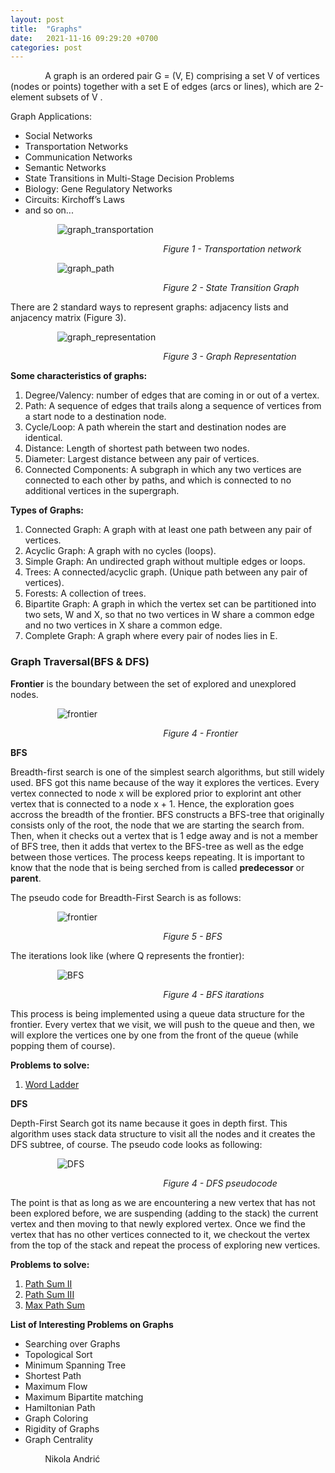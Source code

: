 ```yaml
---
layout: post
title:  "Graphs"
date:   2021-11-16 09:29:20 +0700
categories: post
---
```


&nbsp;&nbsp;&nbsp;&nbsp;&nbsp;&nbsp;&nbsp;&nbsp;&nbsp;&nbsp;&nbsp;&nbsp;&nbsp;
A graph is an ordered pair G = (V, E) comprising a set V of vertices (nodes or points) together with a set E of edges (arcs or lines), which are 2-element subsets of V .

Graph Applications:

- Social Networks
- Transportation Networks
- Communication Networks
- Semantic Networks
- State Transitions in Multi-Stage Decision Problems
- Biology: Gene Regulatory Networks
- Circuits: Kirchoff’s Laws
- and so on...

&nbsp;&nbsp;&nbsp;&nbsp;&nbsp;&nbsp;&nbsp;&nbsp;&nbsp;&nbsp;&nbsp;&nbsp;&nbsp;&nbsp;&nbsp;&nbsp;&nbsp;&nbsp; 
![graph_transportation](../../assets/posts_images/graph_0.png)

&nbsp;&nbsp;&nbsp;&nbsp;&nbsp;&nbsp;&nbsp;&nbsp;&nbsp;&nbsp;&nbsp;&nbsp;&nbsp;&nbsp;&nbsp;&nbsp;&nbsp;&nbsp;
&nbsp;&nbsp;&nbsp;&nbsp;&nbsp;&nbsp;&nbsp;&nbsp;&nbsp;&nbsp;&nbsp;&nbsp;&nbsp;&nbsp;&nbsp;&nbsp;&nbsp;&nbsp;
&nbsp;&nbsp;&nbsp;&nbsp;&nbsp;&nbsp;&nbsp;&nbsp;&nbsp;&nbsp;&nbsp;&nbsp;&nbsp;&nbsp;&nbsp;&nbsp;&nbsp;&nbsp;
&nbsp;&nbsp;&nbsp;&nbsp;&nbsp;*Figure 1 - Transportation network*

&nbsp;&nbsp;&nbsp;&nbsp;&nbsp;&nbsp;&nbsp;&nbsp;&nbsp;&nbsp;&nbsp;&nbsp;&nbsp;&nbsp;&nbsp;&nbsp;&nbsp;&nbsp; 
![graph_path](../../assets/posts_images/graph_1.png)

&nbsp;&nbsp;&nbsp;&nbsp;&nbsp;&nbsp;&nbsp;&nbsp;&nbsp;&nbsp;&nbsp;&nbsp;&nbsp;&nbsp;&nbsp;&nbsp;&nbsp;&nbsp;
&nbsp;&nbsp;&nbsp;&nbsp;&nbsp;&nbsp;&nbsp;&nbsp;&nbsp;&nbsp;&nbsp;&nbsp;&nbsp;&nbsp;&nbsp;&nbsp;&nbsp;&nbsp;
&nbsp;&nbsp;&nbsp;&nbsp;&nbsp;&nbsp;&nbsp;&nbsp;&nbsp;&nbsp;&nbsp;&nbsp;&nbsp;&nbsp;&nbsp;&nbsp;&nbsp;&nbsp;
&nbsp;&nbsp;&nbsp;&nbsp;&nbsp;*Figure 2 - State Transition Graph*


There are 2 standard ways to represent graphs: adjacency lists and anjacency matrix (Figure 3).

&nbsp;&nbsp;&nbsp;&nbsp;&nbsp;&nbsp;&nbsp;&nbsp;&nbsp;&nbsp;&nbsp;&nbsp;&nbsp;&nbsp;&nbsp;&nbsp;&nbsp;&nbsp; 
![graph_representation](../../assets/posts_images/graph_2.png)

&nbsp;&nbsp;&nbsp;&nbsp;&nbsp;&nbsp;&nbsp;&nbsp;&nbsp;&nbsp;&nbsp;&nbsp;&nbsp;&nbsp;&nbsp;&nbsp;&nbsp;&nbsp;
&nbsp;&nbsp;&nbsp;&nbsp;&nbsp;&nbsp;&nbsp;&nbsp;&nbsp;&nbsp;&nbsp;&nbsp;&nbsp;&nbsp;&nbsp;&nbsp;&nbsp;&nbsp;
&nbsp;&nbsp;&nbsp;&nbsp;&nbsp;&nbsp;&nbsp;&nbsp;&nbsp;&nbsp;&nbsp;&nbsp;&nbsp;&nbsp;&nbsp;&nbsp;&nbsp;&nbsp;
&nbsp;&nbsp;&nbsp;&nbsp;&nbsp;*Figure 3 - Graph Representation*

**Some characteristics of graphs:**

1. Degree/Valency: number of edges that are coming in or out of a vertex.
2. Path: A sequence of edges that trails along a sequence of vertices from a start node to a destination node.
3. Cycle/Loop: A path wherein the start and destination nodes are identical.
4. Distance: Length of shortest path between two nodes.
5. Diameter: Largest distance between any pair of vertices.
6. Connected Components: A subgraph in which any two vertices are connected to each other by paths, and which is connected to no additional vertices in the supergraph.

**Types of Graphs:**

1. Connected Graph: A graph with at least one path between any pair of vertices.
2. Acyclic Graph: A graph with no cycles (loops).
3. Simple Graph: An undirected graph without multiple edges or loops.
4. Trees: A connected/acyclic graph. (Unique path between any pair of vertices).
5. Forests: A collection of trees.
6. Bipartite Graph: A graph in which the vertex set can be partitioned into two sets, W and X, so that no two vertices in W share a common edge and no two vertices in X share a common edge.
7. Complete Graph: A graph where every pair of nodes lies in E.


### Graph Traversal(BFS & DFS)

**Frontier** is the boundary between the set of explored and unexplored nodes.

&nbsp;&nbsp;&nbsp;&nbsp;&nbsp;&nbsp;&nbsp;&nbsp;&nbsp;&nbsp;&nbsp;&nbsp;&nbsp;&nbsp;&nbsp;&nbsp;&nbsp;&nbsp; 
![frontier](../../assets/posts_images/graph_3.png)

&nbsp;&nbsp;&nbsp;&nbsp;&nbsp;&nbsp;&nbsp;&nbsp;&nbsp;&nbsp;&nbsp;&nbsp;&nbsp;&nbsp;&nbsp;&nbsp;&nbsp;&nbsp;
&nbsp;&nbsp;&nbsp;&nbsp;&nbsp;&nbsp;&nbsp;&nbsp;&nbsp;&nbsp;&nbsp;&nbsp;&nbsp;&nbsp;&nbsp;&nbsp;&nbsp;&nbsp;
&nbsp;&nbsp;&nbsp;&nbsp;&nbsp;&nbsp;&nbsp;&nbsp;&nbsp;&nbsp;&nbsp;&nbsp;&nbsp;&nbsp;&nbsp;&nbsp;&nbsp;&nbsp;
&nbsp;&nbsp;&nbsp;&nbsp;&nbsp;*Figure 4 - Frontier*

**BFS**

Breadth-first search is one of the simplest search algorithms, but still widely used. BFS got this name because of the way it explores the vertices. Every vertex connected to node x will be explored prior to explorint ant other vertex that is connected to a node x + 1. Hence, the exploration goes accross the breadth of the frontier. BFS constructs a BFS-tree that originally consists only of the root, the node that we are starting the search from. Then, when it checks out a vertex that is 1 edge away and is not a member of BFS tree, then it adds that vertex to the BFS-tree as well as the edge between those vertices. The process keeps repeating. It is important to know that the node that is being serched from is called **predecessor** or **parent**. 



The pseudo code for Breadth-First Search is as follows:

&nbsp;&nbsp;&nbsp;&nbsp;&nbsp;&nbsp;&nbsp;&nbsp;&nbsp;&nbsp;&nbsp;&nbsp;&nbsp;&nbsp;&nbsp;&nbsp;&nbsp;&nbsp; 
![frontier](../../assets/posts_images/graph_4.png)

&nbsp;&nbsp;&nbsp;&nbsp;&nbsp;&nbsp;&nbsp;&nbsp;&nbsp;&nbsp;&nbsp;&nbsp;&nbsp;&nbsp;&nbsp;&nbsp;&nbsp;&nbsp;
&nbsp;&nbsp;&nbsp;&nbsp;&nbsp;&nbsp;&nbsp;&nbsp;&nbsp;&nbsp;&nbsp;&nbsp;&nbsp;&nbsp;&nbsp;&nbsp;&nbsp;&nbsp;
&nbsp;&nbsp;&nbsp;&nbsp;&nbsp;&nbsp;&nbsp;&nbsp;&nbsp;&nbsp;&nbsp;&nbsp;&nbsp;&nbsp;&nbsp;&nbsp;&nbsp;&nbsp;
&nbsp;&nbsp;&nbsp;&nbsp;&nbsp;*Figure 5 - BFS*


The iterations look like (where Q represents the frontier):

&nbsp;&nbsp;&nbsp;&nbsp;&nbsp;&nbsp;&nbsp;&nbsp;&nbsp;&nbsp;&nbsp;&nbsp;&nbsp;&nbsp;&nbsp;&nbsp;&nbsp;&nbsp; 
![BFS](../../assets/posts_images/graph_5.png)

&nbsp;&nbsp;&nbsp;&nbsp;&nbsp;&nbsp;&nbsp;&nbsp;&nbsp;&nbsp;&nbsp;&nbsp;&nbsp;&nbsp;&nbsp;&nbsp;&nbsp;&nbsp;
&nbsp;&nbsp;&nbsp;&nbsp;&nbsp;&nbsp;&nbsp;&nbsp;&nbsp;&nbsp;&nbsp;&nbsp;&nbsp;&nbsp;&nbsp;&nbsp;&nbsp;&nbsp;
&nbsp;&nbsp;&nbsp;&nbsp;&nbsp;&nbsp;&nbsp;&nbsp;&nbsp;&nbsp;&nbsp;&nbsp;&nbsp;&nbsp;&nbsp;&nbsp;&nbsp;&nbsp;
&nbsp;&nbsp;&nbsp;&nbsp;&nbsp;*Figure 4 - BFS itarations*

This process is being implemented using a queue data structure for the frontier. Every vertex that we visit, we will push to the queue and then, we will explore the vertices one by one from the front of the queue (while popping them of course).

**Problems to solve:**

1. [Word Ladder](https://leetcode.com/problems/word-ladder/)


**DFS**

Depth-First Search got its name because it goes in depth first. This algorithm uses stack data structure to visit all the nodes and it creates the DFS subtree, of course. The pseudo code looks as following:

&nbsp;&nbsp;&nbsp;&nbsp;&nbsp;&nbsp;&nbsp;&nbsp;&nbsp;&nbsp;&nbsp;&nbsp;&nbsp;&nbsp;&nbsp;&nbsp;&nbsp;&nbsp; 
![DFS](../../assets/posts_images/graph_6.png)

&nbsp;&nbsp;&nbsp;&nbsp;&nbsp;&nbsp;&nbsp;&nbsp;&nbsp;&nbsp;&nbsp;&nbsp;&nbsp;&nbsp;&nbsp;&nbsp;&nbsp;&nbsp;
&nbsp;&nbsp;&nbsp;&nbsp;&nbsp;&nbsp;&nbsp;&nbsp;&nbsp;&nbsp;&nbsp;&nbsp;&nbsp;&nbsp;&nbsp;&nbsp;&nbsp;&nbsp;
&nbsp;&nbsp;&nbsp;&nbsp;&nbsp;&nbsp;&nbsp;&nbsp;&nbsp;&nbsp;&nbsp;&nbsp;&nbsp;&nbsp;&nbsp;&nbsp;&nbsp;&nbsp;
&nbsp;&nbsp;&nbsp;&nbsp;&nbsp;*Figure 4 - DFS pseudocode*

The point is that as long as we are encountering a new vertex that has not been explored before, we are suspending (adding to the stack) the current vertex and then moving to that newly explored vertex. Once we find the vertex that has no other vertices connected to it, we checkout the vertex from the top of the stack and repeat the process of exploring new vertices. 

**Problems to solve:**

1. [Path Sum II](https://leetcode.com/problems/path-sum-ii/)
2. [Path Sum III](https://leetcode.com/problems/path-sum-iii/)
3. [Max Path Sum](https://leetcode.com/problems/binary-tree-maximum-path-sum/)


**List of Interesting Problems on Graphs**

- Searching over Graphs
- Topological Sort
- Minimum Spanning Tree
- Shortest Path
- Maximum Flow
- Maximum Bipartite matching
- Hamiltonian Path
- Graph Coloring
- Rigidity of Graphs
- Graph Centrality



&nbsp;&nbsp;&nbsp;&nbsp;&nbsp;&nbsp;&nbsp;&nbsp;&nbsp;&nbsp;&nbsp;&nbsp;&nbsp;
Nikola Andrić
